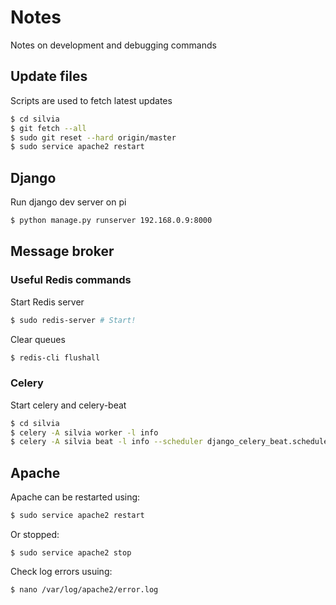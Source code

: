 # Notes
Notes on development and debugging commands

## Update files
Scripts are used to fetch latest updates
```bash
$ cd silvia
$ git fetch --all
$ sudo git reset --hard origin/master
$ sudo service apache2 restart
```

## Django
Run django dev server on pi
```bash
$ python manage.py runserver 192.168.0.9:8000 
```

## Message broker
### Useful Redis commands
Start Redis server
```bash
$ sudo redis-server # Start!
```
Clear queues
```bash
$ redis-cli flushall
```

### Celery
Start celery and celery-beat
```bash
$ cd silvia
$ celery -A silvia worker -l info
$ celery -A silvia beat -l info --scheduler django_celery_beat.schedulers:DatabaseScheduler
```

## Apache
Apache can be restarted using:
```bash
$ sudo service apache2 restart
```
Or stopped:
```ash
$ sudo service apache2 stop
```
Check log errors usuing:
```bash
$ nano /var/log/apache2/error.log
```


